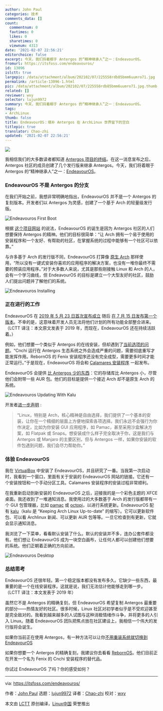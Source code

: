 ```yaml
---
author: John Paul
categories: 技术
comments_data: []
count:
  commentnum: 0
  favtimes: 0
  likes: 0
  sharetimes: 0
  viewnum: 4313
date: '2021-02-07 22:56:21'
editorchoice: false
excerpt: 今天，我们将着眼于 Antergos 的“精神继承人”之一：EndeavourOS。
fromurl: https://itsfoss.com/endeavouros/
id: 13096
islctt: true
largepic: /data/attachment/album/202102/07/225558rdb85bmm6uumro71.jpg
permalink: /article-13096-1.html
pic: /data/attachment/album/202102/07/225558rdb85bmm6uumro71.jpg.thumb.jpg
related: []
reviewer: wxy
selector: lujun9972
summary: 今天，我们将着眼于 Antergos 的“精神继承人”之一：EndeavourOS。
tags:
- ArchLinux
thumb: false
title: EndeavourOS：填补 Antergos 在 ArchLinux 世界留下的空白
titlepic: true
translator: Chao-zhi
updated: '2021-02-07 22:56:21'
---
```


![](/data/attachment/album/202102/07/225558rdb85bmm6uumro71.jpg)


我相信我们的大多数读者都知道 [Antergos 项目的终结](https://itsfoss.com/antergos-linux-discontinued/)。在这一消息宣布之后，Antergos 社区的成员创建了几个发行版来继承 Antergos。今天，我们将着眼于 Antergos 的“精神继承人”之一：[EndeavourOS](https://endeavouros.com/)。


### EndeavourOS 不是 Antergos 的分支


在我们开始之前，我想非常明确地指出，EndeavourOS 并不是一个 Antergos 的复刻版本。开发者们以 Antergos 为灵感，创建了一个基于 Arch 的轻量级发行版。


![Endeavouros First Boot](/data/attachment/album/202102/07/225623gz2spp7psasktw44.png)


根据 [这个项目网站](https://endeavouros.com/info-2/) 的说法，EndeavourOS 的诞生是因为 Antergos 社区的人们想要保持 Antergos 的精神。他们的目标很简单：“让 Arch 拥有一个易于使用的安装程序和一个友好、有帮助的社区，在掌握系统的过程中能够有一个社区可以依靠。”


与许多基于 Arch 的发行版不同，EndeavourOS 打算像 [原生 Arch](https://endeavouros.com/info-2/) 那样使用，“所以没有一键式安装你喜欢的应用程序的解决方案，也没有一堆你最终不需要的预装应用程序。”对于大多数人来说，尤其是那些刚接触 Linux 和 Arch 的人，会有一个学习曲线，但 EndeavourOS 的目标是建立一个大型友好的社区，鼓励人们提出问题并了解他们的系统。


![Endeavouros Installing](/data/attachment/album/202102/07/225624ovdie5ymbmrez786.png)


### 正在进行的工作


EndeavourOS 在 [2019 年 5 月 23 日首次宣布成立](https://forum.antergos.com/topic/11780/endeavour-antergos-community-s-next-stage) 随后 [在 7 月 15 日发布第一个版本](https://endeavouros.com/endeavouros-first-stable-release-has-arrived/)。不幸的是，这意味着开发人员无法将他们计划的所有功能全部整合进来。（LCTT 译注：本文原文发表于 2019 年，而现在，EndeavourOS 还在持续活跃着。）


例如，他们想要一个类似于 Antergos 的在线安装，但却遇到了[当前选项的问题](https://endeavouros.com/what-to-expect-on-the-first-release/)。“Cnchi 运行在 Antergos 生态系统之外会造成严重的问题，需要彻底重写才能发挥作用。RebornOS 的 Fenix 安装程序还没有完全成型，需要更多时间才能正常运行。”于是现在，EndeavourOS 将会和 [Calamares 安装程序](https://calamares.io/) 一起发布。


EndeavourOS 会提供 [比 Antergos 少的东西](https://endeavouros.com/what-to-expect-on-the-first-release/)：它的存储库比 Antergos 小，尽管他们会附带一些 AUR 包。他们的目标是提供一个接近 Arch 却不是原生 Arch 的系统。


![Endeavouros Updating With Kalu](/data/attachment/album/202102/07/225625dybgzwwyz4w4kkwa.png)


开发者[进一步声明](https://endeavouros.com/second-week-after-the-stable-release/) :



> 
> “Linux，特别是 Arch，核心精神是自由选择，我们提供了一个基本的安装，让你在一个精细的层面上方便地探索各项选择。我们永远不会强行为你作决定，比如为你安装 GUI 应用程序，如 Pamac，甚至采用沙盒解决方案，如 Flatpak 或 Snaps。想安装成什么样子完全取决于你，这是我们与 Antergos 或 Manjaro 的主要区别，但与 Antergos 一样，如果你安装的软件包遇到问题，我们会尽力帮助你。”
> 
> 
> 


### 体验 EndeavourOS


我在 [VirtualBox](https://itsfoss.com/install-virtualbox-ubuntu/) 中安装了 EndeavourOS，并且研究了一番。当我第一次启动时，我看到一个窗口，里面有关于安装的 EndeavourOS 网站的链接。它还有一个安装按钮和一个手动分区工具。Calamares 安装程序的安装过程非常顺利。


在我重新启动到新安装的 EndeavourOS 之后，迎接我的是一个彩色主题的 XFCE 桌面。我还收到了一堆通知消息。我使用过的大多数基于 Arch 的发行版都带有一个 GUI 包管理器，比如 [pamac](https://aur.archlinux.org/packages/pamac-aur/) 或 [octopi](https://octopiproject.wordpress.com/)，以进行系统更新。EndeavourOS 配有 [kalu](https://github.com/jjk-jacky/kalu)（kalu 是 “Keeping Arch Linux Up-to-date” 的缩写）。它可以更新软件包、可以看 Archlinux 新闻、可以更新 AUR 包等等。一旦它检查到有更新，它就会显示通知消息。


我浏览了一下菜单，看看默认安装了什么。默认的安装并不多，连办公套件都没有。他们想让 EndeavourOS 成为一块空白画布，让任何人都可以创建他们想要的系统。他们正朝着正确的方向前进。


![Endeavouros Desktop](/data/attachment/album/202102/07/225627ipvbp5f5ww8i5px2.png)


### 总结思考


EndeavourOS 还很年轻。第一个稳定版本都没有发布多久。它缺少一些东西，最重要的是一个在线安装程序。这就是说，我们无法估计他能够走到哪一步。（LCTT 译注：本文发表于 2019 年）


虽然它不是 Antergos 的精确复刻，但 EndeavourOS 希望复制 Antergos 最重要的部分——热情友好的社区。很多时候，Linux 社区对初学者似乎是不受欢迎甚至是完全敌对的。我看到越来越多的人试图与这种消极情绪作斗争，并将更多的人引入 Linux。随着 EndeavourOS 团队把焦点放在社区建设上，我相信一个伟大的发行版将会诞生。


如果你当前正在使用 Antergos，有一种方法可以让你[不用重装系统就切换到 EndeavourOS](https://forum.endeavouros.com/t/how-to-switch-from-antergos-to-endevouros/105/2)


如果你想要一个 Antergos 的精确复刻，我建议你去看看 [RebornOS](https://rebornos.org/)。他们目前正在开发一个名为 Fenix 的 Cnchi 安装程序的替代品。


你试过 EndeavourOS 了吗？你的感受如何？




---


via: <https://itsfoss.com/endeavouros/>


作者：[John Paul](https://itsfoss.com/author/john/) 选题：[lujun9972](https://github.com/lujun9972) 译者：[Chao-zhi](https://github.com/Chao-zhi) 校对：[wxy](https://github.com/wxy)


本文由 [LCTT](https://github.com/LCTT/TranslateProject) 原创编译，[Linux中国](https://linux.cn/) 荣誉推出